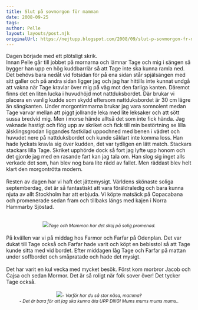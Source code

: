 ```yaml
---
title: Slut på sovmorgon för mamman
date: 2008-09-25
tags: 	
author: Pelle
layout: layouts/post.njk
originalUrl: https://nejtupp.blogspot.com/2008/09/slut-p-sovmorgon-fr-mamman.html
---
```


Dagen började med ett plötsligt skrik.<br>Innan Pelle går till jobbet på mornarna och lämnar Tage och mig i sängen så bygger han upp en hög kuddbarriär så att Tage inte ska kunna ramla ned. Det behövs bara nedåt vid fotsidan för på ena sidan står spjälsängen med sitt galler och på andra sidan ligger jag och jag har hittills inte kunnat undgå att vakna när Tage kravlar över mig på väg mot den farliga kanten. Däremot finns det en liten lucka i huvudhöjd mot nattduksbordet. Där brukar vi placera en vanlig kudde som skydd eftersom nattduksbordet är 30 cm lägre än sängkanten. Under morgontimmarna brukar jag vara somnolent medan Tage varvar mellan att piggt jollrande leka med lite leksaker och att sött sussa bredvid mig. Men i morse hände alltså det som inte fick hända. Jag vaknade hastigt och flög upp av skriket och fick till min bestörtning se lilla älsklingsgrodan liggandes fastkilad uppochned med benen i vädret och huvudet nere på nattduksbordet och kunde såklart inte komma loss. Han hade lyckats kravla sig över kudden, det var tydligen en lätt match. Stackars stackars lilla Tage. Skriket upphörde dock så fort jag lyfte upp honom och det gjorde jag med en rasande fart kan jag tala om. Han slog sig inget alls verkade det som, han blev nog bara lite rädd av fallet. Men räddast blev helt klart den morgontrötta modern.<br><br>Resten av dagen har vi haft det jättemysigt. Världens skönaste soliga septemberdag, det är så fantastiskt att vara föräldraledig och bara kunna njuta av allt Stockholm har att erbjuda. Vi köpte matsäck på Copacabana och promenerade sedan fram och tillbaks längs med kajen i Norra Hammarby Sjöstad.<br><br><div style="text-align: center;"><img src="../../../../img/Juli-Sep+2008+139.jpg"><span style="font-size:85%;"><span style="font-style: italic;">Tage och Mamman har det skoj på solig promenad.</span></span><br></div><br>På kvällen var vi på middag hos Farmor och Farfar på Odenplan. Det var dukat till Tage också och Farfar hade varit och köpt en bebisstol så att Tage kunde sitta med vid bordet. Efter middagen låg Tage och Farfar på mattan under soffbordet och småpratade och hade det mysigt.<br><br>Det har varit en kul vecka med mycket besök. Först kom morbror Jacob och Cajsa och sedan Mormor. Det är så roligt när folk sover över! Det tycker Tage också.<br><br><div style="text-align: center;"><img src="../../../../img/Juli-Sep+2008+149.jpg"><span style="font-size:85%;"><span style="font-style: italic;">- Varför har du så stor näsa, mamma?<br>- Det är bara för att jag ska kunna äta UPP DIIIG! Mums mums mums mums..</span><br></span></div>
<!-- no comments on this post -->